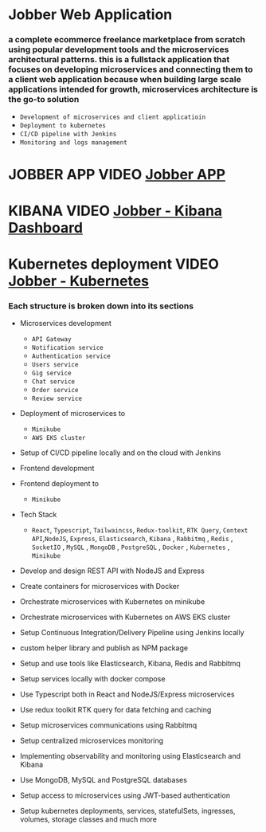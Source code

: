 # Jobber Web Application

### a complete ecommerce freelance marketplace from scratch using popular development tools and the microservices architectural patterns. this is a fullstack application that focuses on developing microservices and connecting them to a client web application because when building large scale applications intended for growth, microservices architecture is the go-to solution

- `Development of microservices and client applicatioin`
- `Deployment to kubernetes`
- `CI/CD pipeline with Jenkins`
- `Monitoring and logs management`

# JOBBER APP VIDEO [Jobber APP](https://drive.google.com/file/d/1rI_0ksaDkI-E0z1eek4-2n9sl4m7aNqj/view?usp=sharing)

# KIBANA VIDEO [Jobber - Kibana Dashboard](https://drive.google.com/file/d/1m2HHlmPK7zlYsVIz-e_Vfdhb0lZxkTsl/view?usp=sharing)

# Kubernetes deployment VIDEO [Jobber - Kubernetes](https://drive.google.com/file/d/1fOsuKaAW0aEnlytbmSKPGCc6qmZ2vcnJ/view?usp=sharing)

### Each structure is broken down into its sections

- Microservices development

  - `API Gateway`
  - `Notification service`
  - `Authentication service`
  - `Users service`
  - `Gig service`
  - `Chat service`
  - `Order service`
  - `Review service`

- Deployment of microservices to

  - `Minikube`
  - `AWS EKS cluster`

- Setup of CI/CD pipeline locally and on the cloud with Jenkins

- Frontend development

- Frontend deployment to

  - `Minikube`

- Tech Stack

  - `React`, `Typescript`, `Tailwaincss`, `Redux-toolkit`, `RTK Query`, `Context API`,`NodeJS`, `Express`, `Elasticsearch`, `Kibana` , `Rabbitmq` , `Redis` , `SocketIO` , `MySQL` , `MongoDB` , `PostgreSQL` , `Docker` , `Kubernetes` , `Minikube`

- Develop and design REST API with NodeJS and Express
- Create containers for microservices with Docker
- Orchestrate microservices with Kubernetes on minikube
- Orchestrate microservices with Kubernetes on AWS EKS cluster
- Setup Continuous Integration/Delivery Pipeline using Jenkins locally
- custom helper library and publish as NPM package
- Setup and use tools like Elasticsearch, Kibana, Redis and Rabbitmq
- Setup services locally with docker compose
- Use Typescript both in React and NodeJS/Express microservices
- Use redux toolkit RTK query for data fetching and caching
- Setup microservices communications using Rabbitmq
- Setup centralized microservices monitoring
- Implementing observability and monitoring using Elasticsearch and Kibana
- Use MongoDB, MySQL and PostgreSQL databases
- Setup access to microservices using JWT-based authentication
- Setup kubernetes deployments, services, statefulSets, ingresses, volumes, storage classes and much more
